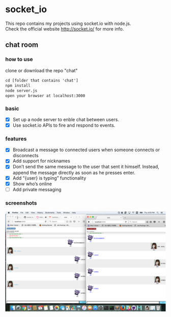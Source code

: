 # socket_io
This repo contains my projects using socket.io with node.js.  
Check the official website http://socket.io/ for more info.  

## chat room
### how to use
clone or download the repo "chat"
```
cd [folder that contains 'chat']
npm install
node server.js
open your browser at localhost:3000
```
### basic
- [x] Set up a node server to enble chat between users.
- [x] Use socket.io APIs to fire and respond to events.

### features
- [x] Broadcast a message to connected users when someone connects or disconnects
- [x] Add support for nicknames
- [x] Don’t send the same message to the user that sent it himself. Instead, append the message directly as soon as he presses enter.
- [x] Add “{user} is typing” functionality
- [x] Show who’s online
- [ ] Add private messaging

### screenshots
![alt tag](https://raw.githubusercontent.com/xinyzhang9/socket_io/master/chat/screen1.png)
